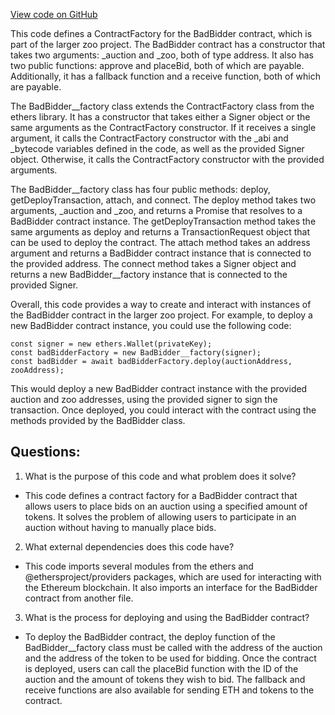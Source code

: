 [View code on GitHub](zoo-labs/zoo/blob/master/contracts/types/factories/BadBidder__factory.ts)

This code defines a ContractFactory for the BadBidder contract, which is part of the larger zoo project. The BadBidder contract has a constructor that takes two arguments: _auction and _zoo, both of type address. It also has two public functions: approve and placeBid, both of which are payable. Additionally, it has a fallback function and a receive function, both of which are payable.

The BadBidder__factory class extends the ContractFactory class from the ethers library. It has a constructor that takes either a Signer object or the same arguments as the ContractFactory constructor. If it receives a single argument, it calls the ContractFactory constructor with the _abi and _bytecode variables defined in the code, as well as the provided Signer object. Otherwise, it calls the ContractFactory constructor with the provided arguments.

The BadBidder__factory class has four public methods: deploy, getDeployTransaction, attach, and connect. The deploy method takes two arguments, _auction and _zoo, and returns a Promise that resolves to a BadBidder contract instance. The getDeployTransaction method takes the same arguments as deploy and returns a TransactionRequest object that can be used to deploy the contract. The attach method takes an address argument and returns a BadBidder contract instance that is connected to the provided address. The connect method takes a Signer object and returns a new BadBidder__factory instance that is connected to the provided Signer.

Overall, this code provides a way to create and interact with instances of the BadBidder contract in the larger zoo project. For example, to deploy a new BadBidder contract instance, you could use the following code:

```
const signer = new ethers.Wallet(privateKey);
const badBidderFactory = new BadBidder__factory(signer);
const badBidder = await badBidderFactory.deploy(auctionAddress, zooAddress);
```

This would deploy a new BadBidder contract instance with the provided auction and zoo addresses, using the provided signer to sign the transaction. Once deployed, you could interact with the contract using the methods provided by the BadBidder class.
## Questions: 
 1. What is the purpose of this code and what problem does it solve?
- This code defines a contract factory for a BadBidder contract that allows users to place bids on an auction using a specified amount of tokens. It solves the problem of allowing users to participate in an auction without having to manually place bids.

2. What external dependencies does this code have?
- This code imports several modules from the ethers and @ethersproject/providers packages, which are used for interacting with the Ethereum blockchain. It also imports an interface for the BadBidder contract from another file.

3. What is the process for deploying and using the BadBidder contract?
- To deploy the BadBidder contract, the deploy function of the BadBidder__factory class must be called with the address of the auction and the address of the token to be used for bidding. Once the contract is deployed, users can call the placeBid function with the ID of the auction and the amount of tokens they wish to bid. The fallback and receive functions are also available for sending ETH and tokens to the contract.